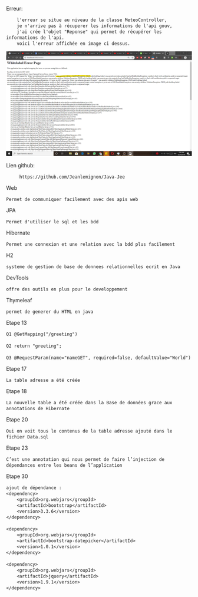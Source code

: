 Erreur: 

		l'erreur se situe au niveau de la classe MeteoController, 
		je n'arrive pas à récuperer les informations de l'api gouv, 
		j'ai crée l'objet "Reponse" qui permet de récupérer les informations de l'api. 
		voici l'erreur affichée en image ci dessus.
		
![alt text](https://github.com/Jeanlemignon/Java-Jee/blob/master/erreur.png)

Lien github:
		
		 https://github.com/Jeanlemignon/Java-Jee		

Web

	Permet de communiquer facilement avec des apis web
	
JPA

	Permet d'utiliser le sql et les bdd
	
Hibernate

	Permet une connexion et une relation avec la bdd plus facilement
	
H2

	systeme de gestion de base de donnees relationnelles ecrit en Java
	
DevTools

	offre des outils en plus pour le developpement
	
Thymeleaf

	permet de generer du HTML en java
	
Etape 13 

	Q1 @GetMapping("/greeting")
	
	Q2 return "greeting";
	
	Q3 @RequestParam(name="nameGET", required=false, defaultValue="World")
	
Etape 17

	La table adresse a été créée
	
Etape 18
		
	La nouvelle table a été créée dans la Base de données grace aux annotations de Hibernate

	
Etape 20

	Oui on voit tous le contenus de la table adresse ajouté dans le fichier Data.sql
	
Etape 23

	C’est une annotation qui nous permet de faire l’injection de dépendances entre les beans de l’application
	
Etape 30 

 	ajout de dépendance :
 	<dependency>
	    <groupId>org.webjars</groupId>
	   	<artifactId>bootstrap</artifactId>
		<version>3.3.6</version>
	</dependency>

	<dependency>
	    <groupId>org.webjars</groupId>
	    <artifactId>bootstrap-datepicker</artifactId>
	    <version>1.0.1</version>
	</dependency>

	<dependency>
	    <groupId>org.webjars</groupId>
	    <artifactId>jquery</artifactId>
	    <version>1.9.1</version>
	</dependency>
	
